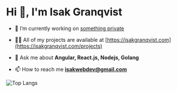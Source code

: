 <h1>Hi 👋, I'm Isak Granqvist</h1>

- 🔭 I’m currently working on [something private](https://github.com/isakgranqvist2021?tab=repositories)

- 👨‍💻 All of my projects are available at [https://isakgranqvist.com](https://isakgranqvist.com/projects)

- 💬 Ask me about **Angular, React.js, Nodejs, Golang**

- 📫 How to reach me **isakwebdev@gmail.com**

![Top Langs](https://github-readme-stats.vercel.app/api/top-langs/?username=isakgranqvist2021&langs_count=5&hide=scss,html,ejs,handlebars,css)

